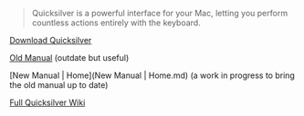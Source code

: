 > Quicksilver is a powerful interface for your Mac, letting you perform countless actions entirely with the keyboard.

[Download Quicksilver](https://qsapp.com/download.php)

[Old Manual](https://qsapp.com/docs/Quicksilver.pdf) (outdate but useful)

[New Manual | Home](New Manual | Home.md) (a work in progress to bring the old manual up to date)

[Full Quicksilver Wiki](http://qsapp.com/wiki)
